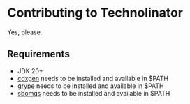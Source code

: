 # Contributing to Technolinator

Yes, please.

## Requirements

* JDK 20+
* [cdxgen](https://github.com/CycloneDX/cdxgen) needs to be installed and available in $PATH
* [grype](https://github.com/anchore/grype) needs to be installed and available in $PATH
* [sbomqs](https://github.com/interlynk-io/sbomqs) needs to be installed and available in $PATH
